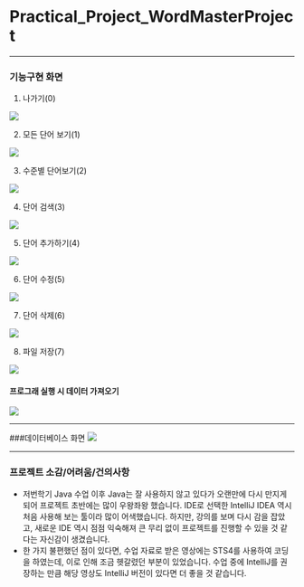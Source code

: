 # Practical_Project_WordMasterProject

---

### 기능구현 화면

1. 나가기(0)
<img src="https://github.com/wnghks7787/Practical_Project_WordMasterProject/blob/main/screenshot/screenshot1.png?raw=true">

2. 모든 단어 보기(1)
<img src="https://github.com/wnghks7787/Practical_Project_WordMasterProject/blob/main/screenshot/screenshot3.png?raw=true">

3. 수준별 단어보기(2)
<img src="https://github.com/wnghks7787/Practical_Project_WordMasterProject/blob/main/screenshot/screenshot4.png?raw=true">

4. 단어 검색(3)
<img src="https://github.com/wnghks7787/Practical_Project_WordMasterProject/blob/main/screenshot/screenshot5.png?raw=true">

5. 단어 추가하기(4)
<img src="https://github.com/wnghks7787/Practical_Project_WordMasterProject/blob/main/screenshot/screenshot3.png?raw=true">

6. 단어 수정(5)
<img src="https://github.com/wnghks7787/Practical_Project_WordMasterProject/blob/main/screenshot/screenshot6.png?raw=true">

7. 단어 삭제(6)
<img src="https://github.com/wnghks7787/Practical_Project_WordMasterProject/blob/main/screenshot/screenshot7.png?raw=true">

8. 파일 저장(7)
<img src="https://github.com/wnghks7787/Practical_Project_WordMasterProject/blob/main/screenshot/screenshot8.png?raw=true">

#### 프로그래 실행 시 데이터 가져오기
<img src="https://github.com/wnghks7787/Practical_Project_WordMasterProject/blob/main/screenshot/screenshot9.png?raw=true">

---

###데이터베이스 화면
<img src="https://github.com/wnghks7787/Practical_Project_WordMasterProject/blob/main/screenshot/screenshot10.png?raw=true">

---

### 프로젝트 소감/어려움/건의사항
- 저번학기 Java 수업 이후 Java는 잘 사용하지 않고 있다가 오랜만에 다시 만지게 되어 프로젝트 초반에는 많이 우왕좌왕 했습니다. IDE로 선택한 IntelliJ IDEA 역시 처음 사용해 보는 툴이라 많이 어색했습니다. 하지만, 강의를 보며 다시 감을 잡았고, 새로운 IDE 역시 점점 익숙해져 큰 무리 없이 프로젝트를 진행할 수 있을 것 같다는 자신감이 생겼습니다.
- 한 가지 불편했던 점이 있다면, 수업 자료로 받은 영상에는 STS4를 사용하여 코딩을 하였는데, 이로 인해 조금 헷갈렸던 부분이 있었습니다. 수업 중에 IntelliJ를 권장하는 만큼 해당 영상도 IntelliJ 버전이 있다면 더 좋을 것 같습니다.
